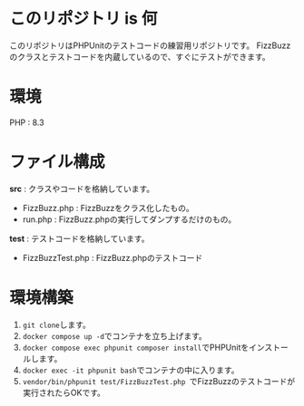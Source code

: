 # このリポジトリ is 何
このリポジトリはPHPUnitのテストコードの練習用リポジトリです。
FizzBuzzのクラスとテストコードを内蔵しているので、すぐにテストができます。

# 環境
PHP : 8.3

# ファイル構成
**src** : クラスやコードを格納しています。
- FizzBuzz.php : FizzBuzzをクラス化したもの。  
- run.php : FizzBuzz.phpの実行してダンプするだけのもの。  

**test** : テストコードを格納しています。
- FizzBuzzTest.php : FizzBuzz.phpのテストコード

# 環境構築
1. `git clone`します。
2. `docker compose up -d`でコンテナを立ち上げます。
3. `docker compose exec phpunit composer install`でPHPUnitをインストールします。
4. `docker exec -it phpunit bash`でコンテナの中に入ります。
5. `vendor/bin/phpunit test/FizzBuzzTest.php `でFizzBuzzのテストコードが実行されたらOKです。
